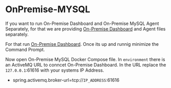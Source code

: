 # OnPremise-MYSQL

If you want to run On-Premise Dashboard and On-Premise MySQL Agent Separately, for that we are providing [On-Premise Dashboard](https://github.com/devatengit/Devaten-OnPremise-Dashboard) and Agent files separately.

For that run [On-Premise Dashboard](https://github.com/devatengit/Devaten-OnPremise-Dashboard). Once its up and runnig minimize the Command Prompt. 

Now open On-Premise MySQL Docker Compose file. In ```environment``` there is an ActiveMQ URL to conncet On-Premise Dashboard. In the URL replace the ```127.0.0.1```:61616 with your systems IP Address. 

- spring.activemq.broker-url=tcp://```IP_ADDRESS```:61616
